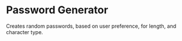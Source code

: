 # Password Generator

Creates random passwords, based on user preference, for length, and character type.
